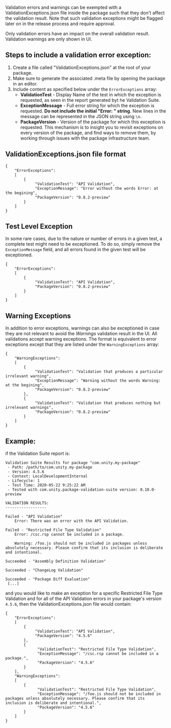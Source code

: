 Validation errors and warnings can be exempted with a ValidationExceptions.json file inside the package such that they don't affect the validation result. Note that such validation exceptions might be flagged later on in the release process and require approval.

Only validation errors have an impact on the overall validation result. Validation warnings are only shown in UI.


## Steps to include a validation error exception:

1. Create a file called "ValidationExceptions.json" at the root of your package.
1. Make sure to generate the associated .meta file by opening the package in an editor.
1. Include content as specified below under the `ErrorExceptions` array:
    * **ValidationTest** - Display Name of the test in which the exception is requested, as seen in the report generated byt he Validation Suite.
    * **ExceptionMessage** - Full error string for which the exception is requested. **Do not include the initial "Error: " string**. New lines in the message can be represented in the JSON string using `\n`.
    * **PackageVersion** - Version of the package for which this exception is requested. This mechanism is to insight you to revisit exceptions on every version of the package, and find ways to remove them, by working through issues with the package infrastructure team.


## ValidationExceptions.json file format
```
{
    "ErrorExceptions":
    [
        {
             "ValidationTest": "API Validation",
             "ExceptionMessage": "Error without the words Error: at the begining",
             "PackageVersion": "0.8.2-preview"
        }
    ]
}
```

## Test Level Exception
In some rare cases, due to the nature or number of errors in a given test, a complete test might need to be exceptioned.
To do so, simply remove the `ExceptionMessage` field, and all errors found in the given test will be exceptioned.
```
{
    "ErrorExceptions":
    [
        {
             "ValidationTest": "API Validation",
             "PackageVersion": "0.8.2-preview"
        }
    ]
}
```

## Warning Exceptions
In addition to error exceptions, warnings can also be exceptioned in case they are not relevant to avoid the _Warnings_ validation result in the UI.
All validations accept warning exceptions. The format is equivalent to error exceptions except that they are listed under the `WarningExceptions` array:
```
{
    "WarningExceptions":
    [
        {
             "ValidationTest": "Validation that produces a particular irrelevant warning",
             "ExceptionMessage": "Warning without the words Warning: at the begining",
             "PackageVersion": "0.8.2-preview"
        },
        {
             "ValidationTest": "Validation that produces nothing but irrelevant warnings",
             "PackageVersion": "0.8.2-preview"
        }
    ]
}
```


## Example:
if the Validation Suite report is:
```
Validation Suite Results for package "com.unity.my-package"
 - Path: /path/to/com.unity.my-package
 - Version: 4.5.6
 - Context: LocalDevelopmentInternal
 - Lifecycle: 1
 - Test Time: 2020-05-22 9:25:22 AM
 - Tested with com.unity.package-validation-suite version: 0.10.0-preview

VALIDATION RESULTS:
------------------

Failed - "API Validation"
    Error: There was an error with the API Validation.

Failed - "Restricted File Type Validation"
    Error: /csc.rsp cannot be included in a package.

    Warning: /foo.js should not be included in packages unless absolutely necessary. Please confirm that its inclusion is deliberate and intentional.

Succeeded - "Assembly Definition Validation"

Succeeded - "ChangeLog Validation"

Succeeded - "Package Diff Evaluation"
 [...]
```

and you would like to make an exception for a specific Restricted File Type Validation and for all of the API Validation errors in your package's version `4.5.6`, then the ValidationExceptions.json file would contain:
```
{
    "ErrorExceptions":
    [
        {
             "ValidationTest": "API Validation",
             "PackageVersion": "4.5.6"
        },
        {
              "ValidationTest": "Restricted File Type Validation",
              "ExceptionMessage": "/csc.rsp cannot be included in a package.",
              "PackageVersion": "4.5.6"
        }
    ],
    "WarningExceptions":
    [
        {
              "ValidationTest": "Restricted File Type Validation",
              "ExceptionMessage": "/foo.js should not be included in packages unless absolutely necessary. Please confirm that its inclusion is deliberate and intentional.",
              "PackageVersion": "4.5.6"
        }
    ]
}
```
